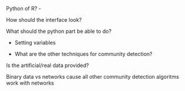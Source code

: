 Python of R? -

How should the interface look?

What should the python part be able to do? 
- Setting variables 

- What are the other techniques for community detection?

Is the artificial/real data provided?

Binary data vs networks cause all other community detection algoritms work with networks